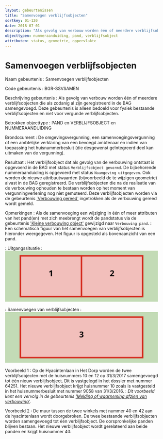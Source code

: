 ```yaml
---
layout: gebeurtenissen
title: "Samenvoegen verblijfsobjecten"
sortkey: 01-120
date: 2018-07-01
description: "Als gevolg van verbouw worden één of meerdere verblijfsobjecten die als zodanig al zijn geregistreerd in de BAG samengevoegd. Deze gebeurtenis is alleen bedoeld voor fysiek bestaande verblijfsobjecten en niet voor vergunde verblijfsobjecten."
objecttypen: nummeraanduiding, pand, verblijfsobject
attributen: status, geometrie, oppervlakte
---
```


# Samenvoegen verblijfsobjecten

Naam gebeurtenis
: Samenvoegen verblijfsobjecten

Code gebeurtenis
: BGR-SSVSAMEN

Beschrijving gebeurtenis
: Als gevolg van verbouw worden één of meerdere verblijfsobjecten die als zodanig al zijn geregistreerd in de BAG samengevoegd. Deze gebeurtenis is alleen bedoeld voor fysiek bestaande verblijfsobjecten en niet voor vergunde verblijfsobjecten.

Betrokken objecttype
: PAND en VERBLIJFSOBJECT en NUMMERAANDUIDING

Brondocument
: De omgevingsvergunning, een samenvoegingsvergunning of een ambtelijke verklaring van een bevoegd ambtenaar en indien van toepassing het huisnummerbesluit (die desgewenst geïntegreerd deel kan uitmaken van de vergunning).

Resultaat
: Het verblijfsobject dat als gevolg van de verbouwing ontstaat is opgevoerd in de BAG met status `Verblijfsobject gevormd`. De bijbehorende nummeraanduiding is opgevoerd met status `Naamgeving uitgegeven`. Ook worden de nieuwe attribuutwaarden (bijvoorbeeld de te wijzigen geometrie) alvast in de BAG geregistreerd. De verblijfsobjecten die na de realisatie van de verbouwing ophouden te bestaan worden op het moment van vergunningverlening nog niet gemuteerd. Deze verblijfsobjecten worden via de gebeurtenis ['Verbouwing gereed']( https://imbag.github.io/praktijkhandleiding/gebeurtenissen/verbouwing-gereed) ingetrokken als de verbouwing gereed wordt gemeld.

Opmerkingen
: Als de samenvoeging een wijziging in één of meer attributen van het pand(en) met zich meebrengt wordt de pandstatus via de gebeurtenis ['Kleine verbouwing object']({{-site.baseurl-}}/gebeurtenissen/kleine-verbouwing-object) gewijzigd naar `Verbouwing pand`.
: Een schematisch figuur van het samenvoegen van verblijfsobjecten is hieronder weergegeven. Het figuur is opgesteld als bovenaanzicht van een pand.
>
: Uitgangssituatie
: ![](afbeeldingen/uitgangssituatie-verbouwen-splitsen-samenvoegen.svg)
>
: Samenvoegen van verblijfsobjecten
: ![](afbeeldingen/samenvoegen-verblijfsobjecten.svg)

Voorbeeld 1
: Op de Hyacintenlaan in Het Dorp worden de twee verblijfsobjecten met de huisnummers 10 en 12 op 31/3/2017 samengevoegd tot één nieuw verblijfsobject. Dit is vastgelegd in het dossier met nummer 64251. Het nieuwe verblijfsobject krijgt huisnummer 10 zoals is vastgesteld in het huisnummerbesluit met nummer 9058 van 31/3/2016.
: _Dit voorbeeld kent een vervolg in de gebeurtenis ['Melding of waarneming afzien van verbouwing']({{-site.baseurl-}}/gebeurtenissen/melding-of-waarneming-afzien-van-verbouwing)._

Voorbeeld 2
: De muur tussen de twee winkels met nummer 40 en 42 aan de hyacintenlaan wordt doorgebroken. De twee bestaande verblijfsobjecten worden samengevoegd tot één verblijfsobject. De oorspronkelijke panden blijven bestaan. Het nieuwe verblijfsobject wordt gerelateerd aan beide panden en krijgt huisnummer 40.
